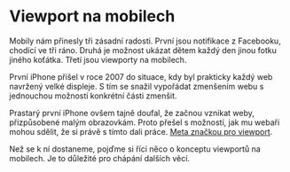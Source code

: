 # Viewport na mobilech

Mobily nám přinesly tři zásadní radosti. První jsou notifikace z Facebooku, chodící ve tři ráno. Druhá je možnost ukázat dětem každý den jinou fotku jiného koťátka. Třetí jsou viewporty na mobilech.

První iPhone přišel v roce 2007 do situace, kdy byl prakticky každý web navržený velké displeje. S tím se snažil vypořádat zmenšením webu s jednouchou možností konkrétní části zmenšit. 

Prastarý první iPhone ovšem tajně doufal, že začnou vznikat weby, přizpůsobené malým obrazovkám. Proto přešel s možností, jak mu webaři mohou sdělit, že si právě s tímto dali práce. [Meta značkou pro viewport](viewport-meta.md).

Než se k ní dostaneme, pojďme si říci něco o konceptu viewportů na mobilech. Je to důležité pro chápání dalších věcí.


